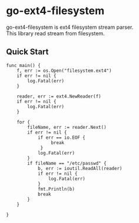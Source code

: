 # go-ext4-filesystem 

go-ext4-filesystem is ext4 filesystem stream parser.  
This library read stream from filesystem.


## Quick Start
```
func main() {
    f, err := os.Open("filesystem.ext4")
    if err != nil {
        log.Fatal(err)
    }

    reader, err := ext4.NewReader(f)
    if err != nil {
        log.Fatal(err)
    }

    for {
        fileName, err := reader.Next()
        if err != nil {
            if err == io.EOF {
                 break
             }
            log.Fatal(err)
        }
        if fileName == "/etc/passwd" {
            b, err := ioutil.ReadAll(reader)
            if err != nil {
                log.Fatal(err)
            }
            fmt.Println(b)
            break
        }
    }

}

```

